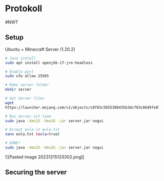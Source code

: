 # Protokoll
#NWT 

## Setup
Ubuntu + Minecraft Server (1.20.2)

```bash
# Java install
sudo apt install openjdk-17-jre-headless 

# Enable port
sudo ufw allow 25565

# Make server folder
mkdir server

# Get Server files
wget
https://launcher.mojang.com/v1/objects/c8f83c5655308435b3dcf03c06d9fe8740a77469/server.jar

# Run Server 1st time
sudo java -Xms2G -Xmx2G -jar server.jar nogui

# Accept eula in eula.txt
nano eula.txt (eula=true)

# DONE!
sudo java -Xms2G -Xmx2G -jar server.jar nogui
```

![[Pasted image 20231215133302.png]]

## Securing the server